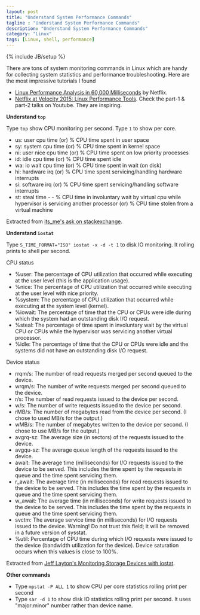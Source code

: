 ```yaml
---
layout: post
title: "Understand System Performance Commands"
tagline : "Understand System Performance Commands"
description: "Understand System Performance Commands"
category: "Linux"
tags: [Linux, shell, performance]
---
```

{% include JB/setup %}

There are tons of system monitoring commands in Linux which are handy for collecting system statistics and performance troubleshooting. Here are the most impressive tutorials I found

  * [Linux Performance Analysis in 60,000 Milliseconds](http://techblog.netflix.com/2015/11/linux-performance-analysis-in-60s.html) by Netflix.
  * [Netflix at Velocity 2015: Linux Performance Tools](http://techblog.netflix.com/2015/08/netflix-at-velocity-2015-linux.html). Check the part-1 & part-2 talks on Youtube. They are inspiring.        

**Understand `top`**

Type `top` show CPU monitoring per second. Type `1` to show per core.

  * us: user cpu time (or) % CPU time spent in user space
  * sy: system cpu time (or) % CPU time spent in kernel space
  * ni: user nice cpu time (or) % CPU time spent on low priority processes
  * id: idle cpu time (or) % CPU time spent idle
  * wa: io wait cpu time (or) % CPU time spent in wait (on disk)
  * hi: hardware irq (or) % CPU time spent servicing/handling hardware interrupts
  * si: software irq (or) % CPU time spent servicing/handling software interrupts
  * st: steal time - - % CPU time in involuntary wait by virtual cpu while hypervisor is servicing another processor (or) % CPU time stolen from a virtual machine

Extracted from [its_me's ask on stackexchange](http://unix.stackexchange.com/questions/18918/in-linux-top-command-what-are-us-sy-ni-id-wa-hi-si-and-st-for-cpu-usage).

**Understand `iostat`**

Type `S_TIME_FORMAT="ISO" iostat -x -d -t 1` to disk IO monitoring. It rolling prints to shell per second.

CPU status

  * %user: The percentage of CPU utilization that occurred while executing at the user level (this is the application usage).
  * %nice: The percentage of CPU utilization that occurred while executing at the user level with nice priority.
  * %system: The percentage of CPU utilization that occurred while executing at the system level (kernel).
  * %iowait: The percentage of time that the CPU or CPUs were idle during which the system had an outstanding disk I/O request.
  * %steal: The percentage of time spent in involuntary wait by the virtual CPU or CPUs while the hypervisor was servicing another virtual processor.
  * %idle: The percentage of time that the CPU or CPUs were idle and the systems did not have an outstanding disk I/O request.

Device status

  * rrqm/s: The number of read requests merged per second queued to the device.
  * wrqm/s: The number of write requests merged per second queued to the device.
  * r/s: The number of read requests issued to the device per second.
  * w/s: The number of write requests issued to the device per second.
  * rMB/s: The number of megabytes read from the device per second. (I chose to used MB/s for the output.)
  * wMB/s: The number of megabytes written to the device per second. (I chose to use MB/s for the output.)
  * avgrq-sz: The average size (in sectors) of the requests issued to the device.
  * avgqu-sz: The average queue length of the requests issued to the device.
  * await: The average time (milliseconds) for I/O requests issued to the device to be served. This includes the time spent by the requests in queue and the time spent servicing them.
  * r_await: The average time (in milliseconds) for read requests issued to the device to be served. This includes the time spent by the requests in queue and the time spent servicing them.
  * w_await: The average time (in milliseconds) for write requests issued to the device to be served. This includes the time spent by the requests in queue and the time spent servicing them.
  * svctm: The average service time (in milliseconds) for I/O requests issued to the device. Warning! Do not trust this field; it will be removed in a future version of sysstat.
  * %util: Percentage of CPU time during which I/O requests were issued to the device (bandwidth utilization for the device). Device saturation occurs when this values is close to 100%.

Extracted from [Jeff Layton's Monitoring Storage Devices with iostat](http://www.admin-magazine.com/HPC/Articles/Monitoring-Storage-with-iostat).

**Other commands**

  * Type `mpstat -P ALL 1` to show CPU per core statistics rolling print per second
  * Type `sar -d 1` to show disk IO statistics rolling print per second. It uses "major:minor" number rather than device name.